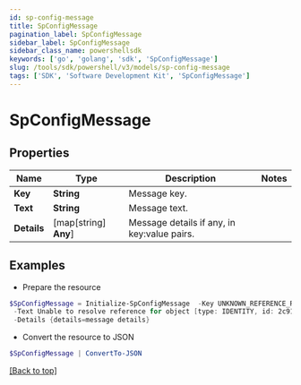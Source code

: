 ```yaml
---
id: sp-config-message
title: SpConfigMessage
pagination_label: SpConfigMessage
sidebar_label: SpConfigMessage
sidebar_class_name: powershellsdk
keywords: ['go', 'golang', 'sdk', 'SpConfigMessage'] 
slug: /tools/sdk/powershell/v3/models/sp-config-message
tags: ['SDK', 'Software Development Kit', 'SpConfigMessage']
---
```



# SpConfigMessage

## Properties

Name | Type | Description | Notes
------------ | ------------- | ------------- | -------------
**Key** |  **String** | Message key. | 
**Text** |  **String** | Message text. | 
**Details** |  [map[string] **Any**] | Message details if any, in key:value pairs. | 

## Examples

- Prepare the resource
```powershell
$SpConfigMessage = Initialize-SpConfigMessage  -Key UNKNOWN_REFERENCE_RESOLVER `
 -Text Unable to resolve reference for object [type: IDENTITY, id: 2c91808c746e9c9601747d6507332ecz, name: random identity] `
 -Details {details=message details}
```

- Convert the resource to JSON
```powershell
$SpConfigMessage | ConvertTo-JSON
```


[[Back to top]](#) 

